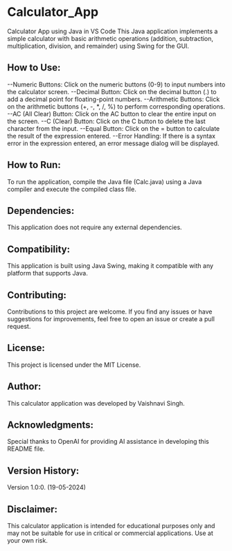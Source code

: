# Calculator_App
Calculator App using Java in VS Code
This Java application implements a simple calculator with basic arithmetic operations (addition, subtraction, multiplication, division, and remainder) using Swing for the GUI.

## How to Use:

--Numeric Buttons: Click on the numeric buttons (0-9) to input numbers into the calculator screen.
--Decimal Button: Click on the decimal button (.) to add a decimal point for floating-point numbers.
--Arithmetic Buttons: Click on the arithmetic buttons (+, -, *, /, %) to perform corresponding operations.
--AC (All Clear) Button: Click on the AC button to clear the entire input on the screen.
--C (Clear) Button: Click on the C button to delete the last character from the input.
--Equal Button: Click on the = button to calculate the result of the expression entered.
--Error Handling: If there is a syntax error in the expression entered, an error message dialog will be displayed.

## How to Run:
To run the application, compile the Java file (Calc.java) using a Java compiler and execute the compiled class file.

## Dependencies:
This application does not require any external dependencies.

## Compatibility:
This application is built using Java Swing, making it compatible with any platform that supports Java.

## Contributing:
Contributions to this project are welcome. If you find any issues or have suggestions for improvements, feel free to open an issue or create a pull request.

## License:
This project is licensed under the MIT License.

## Author:
This calculator application was developed by Vaishnavi Singh.

## Acknowledgments:
Special thanks to OpenAI for providing AI assistance in developing this README file.

## Version History:
Version 1.0:0. (19-05-2024)

## Disclaimer:
This calculator application is intended for educational purposes only and may not be suitable for use in critical or commercial applications. Use at your own risk.
